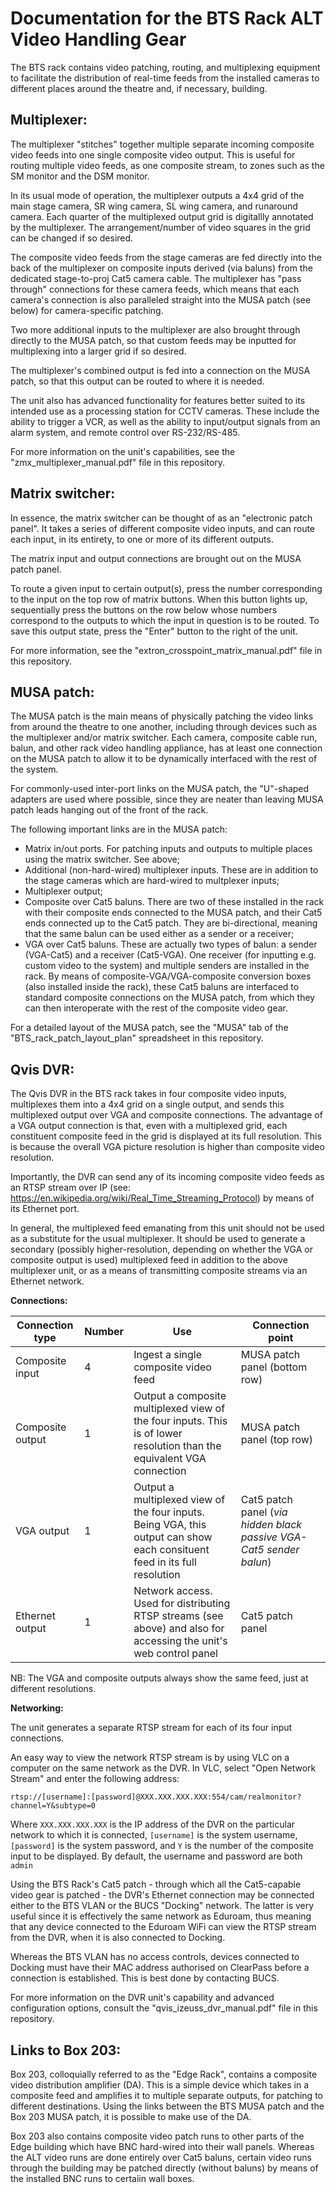 Documentation for the BTS Rack ALT Video Handling Gear
======================================================

The BTS rack contains video patching, routing, and multiplexing equipment to facilitate the distribution of real-time feeds from the installed
cameras to different places around the theatre and, if necessary, building.

Multiplexer:
------------

The multiplexer "stitches" together multiple separate incoming composite video feeds into one single composite video output. This is useful for routing
multiple video feeds, as one composite stream, to zones such as the SM monitor and the DSM monitor.

In its usual mode of operation, the multiplexer outputs a 4x4 grid of the main stage camera, SR wing camera, SL wing camera, and runaround camera. Each
quarter of the multiplexed output grid is digitallly annotated by the multiplexer. The arrangement/number of video squares in the grid
can be changed if so desired.

The composite video feeds from the stage cameras are fed directly into the back of the multiplexer on composite inputs derived (via baluns) from the 
dedicated stage-to-proj Cat5 camera cable.
The multiplexer has "pass through" connections for these camera feeds, which means that each camera's connection is also paralleled straight into the MUSA
patch (see below) for camera-specific patching.

Two more additional inputs to the multiplexer are also brought through directly to the MUSA patch, so that custom feeds may be inputted for multiplexing 
into a larger grid if so desired.

The multiplexer's combined output is fed into a connection on the MUSA patch, so that this output can be routed to where it is needed.

The unit also has advanced functionality for features better suited to its intended use as a processing station for CCTV cameras. These include the
ability to trigger a VCR, as well as the ability to input/output signals from an alarm system, and remote control over RS-232/RS-485.

For more information on the unit's capabilities, see the "zmx_multiplexer_manual.pdf" file in this repository.

Matrix switcher:
----------------

In essence, the matrix switcher can be thought of as an "electronic patch panel". It takes a series of different composite video inputs, and
can route each input, in its entirety, to one or more of its different outputs.

The matrix input and output connections are brought out on the MUSA patch panel.

To route a given input to certain output(s), press the number corresponding to the input on the top row of matrix buttons. When this button lights up,
sequentially press the buttons on the row below whose numbers correspond to the outputs to which the input in question is to be routed. To save this
output state, press the "Enter" button to the right of the unit.

For more information, see the "extron_crosspoint_matrix_manual.pdf" file in this repository.

MUSA patch:
-----------

The MUSA patch is the main means of physically patching the video links from around the theatre to one another, including through devices such as the 
multiplexer
and/or matrix switcher. Each camera, composite cable run, balun, and other rack video handling appliance, has at least one connection on the MUSA
patch to allow it to be dynamically interfaced with the rest of the system.

For commonly-used inter-port links on the MUSA patch, the "U"-shaped adapters are used where possible, since they are neater than leaving MUSA patch leads 
hanging out of the front of the rack.

The following important links are in the MUSA patch:

- Matrix in/out ports. For patching inputs and outputs to multiple places using the matrix switcher. See above;
- Additional (non-hard-wired) multiplexer inputs. These are in addition to the stage cameras which are hard-wired to multplexer inputs;
- Multiplexer output;
- Composite over Cat5 baluns. There are two of these installed in the rack with their composite ends connected to the MUSA patch, and their Cat5 ends
  connected up to the Cat5 patch. They are bi-directional, meaning that the same balun can be used either as a sender or a receiver;
- VGA over Cat5 baluns. These are actually two types of balun: a sender (VGA-Cat5) and a receiver (Cat5-VGA). One receiver (for inputting e.g.
  custom video to the system) and multiple senders are installed in the rack. By means of composite-VGA/VGA-composite conversion boxes (also installed
  inside the rack), these Cat5 baluns are interfaced to standard composite connections on the MUSA patch, from which they can then interoperate with
  the rest of the composite video gear.
  
For a detailed layout of the MUSA patch, see the "MUSA" tab of the "BTS_rack_patch_layout_plan" spreadsheet in this repository.

Qvis DVR:
---------

The Qvis DVR in the BTS rack takes in four composite video inputs, multiplexes them into a 4x4 grid on a single output, and sends this
multiplexed output over VGA and composite connections. The advantage of a VGA output connection is that, even with a multiplexed grid, each constituent
composite feed in the grid is displayed at its full resolution. This is because the overall VGA picture resolution is higher than composite video resolution.

Importantly, the DVR can send any of its incoming composite video feeds as an RTSP stream over IP 
(see: https://en.wikipedia.org/wiki/Real_Time_Streaming_Protocol) by means of its Ethernet port.

In general, the multiplexed feed emanating from this unit should not be used as a substitute for the usual multiplexer. It should be used
to generate a secondary (possibly higher-resolution, depending on whether the VGA or composite output is used) multiplexed feed in addition to the
above multiplexer unit, or as a means of transmitting composite streams via an Ethernet network.

**Connections:**

|   Connection type   |   Number    |          Use                                                                                                              |                     Connection point                                |
|---------------------|-------------|---------------------------------------------------------------------------------------------------------------------------|---------------------------------------------------------------------|
| Composite input     | 4           | Ingest a single composite video feed                                                                                      | MUSA patch panel (bottom row)                                       |
| Composite output    | 1           | Output a composite multiplexed view of the four inputs. This is of lower resolution than the equivalent VGA connection    | MUSA patch panel (top row)                                          |
| VGA output          | 1           | Output a multiplexed view of the four inputs. Being VGA, this output can show each consituent feed in its full resolution | Cat5 patch panel (_via hidden black passive VGA-Cat5 sender balun_) |
| Ethernet output     | 1           | Network access. Used for distributing RTSP streams (see above) and also for accessing the unit's web control panel        | Cat5 patch panel                                                    |

NB: The VGA and composite outputs always show the same feed, just at different resolutions.

**Networking:**

The unit generates a separate RTSP stream for each of its four input connections.

An easy way to view the network RTSP stream is by using VLC on a computer on the same network as the DVR. In VLC, select "Open Network Stream" and enter
the following address:

`rtsp://[username]:[password]@XXX.XXX.XXX.XXX:554/cam/realmonitor?channel=Y&subtype=0`

Where `XXX.XXX.XXX.XXX` is the IP address of the DVR on the particular network to which it is connected, `[username]` is the system username,
`[password]` is the system password, and `Y` is the number of the composite input to be displayed. By default, the username and password are both `admin`

Using the BTS Rack's Cat5 patch - through which all the Cat5-capable video gear is patched - the DVR's Ethernet connection may be connected either
to the BTS VLAN or the BUCS "Docking" network. The latter is very useful since it is effectively the same network as Eduroam, thus meaning that any device
connected to the Eduroam WiFi can view the RTSP stream from the DVR, when it is also connected to Docking.

Whereas the BTS VLAN has no access controls, devices connected to Docking must have their MAC address authorised on ClearPass before a connection
is established. This is best done by contacting BUCS.

For more information on the DVR unit's capability and advanced configuration options, consult the "qvis_izeuss_dvr_manual.pdf" file in this repository.

Links to Box 203:
-----------------

Box 203, colloquially referred to as the "Edge Rack", contains a composite video distribution amplifier (DA). This is a simple device which takes in
a composite feed and amplifies it to multiple separate outputs, for patching to different destinations. Using the links between the BTS MUSA patch
and the Box 203 MUSA patch, it is possible to make use of the DA.

Box 203 also contains composite video patch runs to other parts of the Edge building which have BNC hard-wired into their wall panels. Whereas the ALT 
video
runs are done entirely over Cat5 baluns, certain video runs through the building may be patched directly (without baluns) by means of the installed BNC
runs to certaiin wall boxes.

